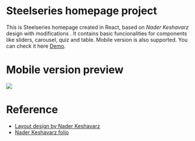 # Steelseries homepage project

This is Steelseries homepage created in React,  based on *Nader Keshavarz* design with modifications . It contains basic funcionalities for components like sliders, carousel, quiz and table. Mobile version is also supported. You can check it here [Demo](https://piotr-so.github.io/steelseries-homepage-project/).

# Mobile version preview

![](https://media.giphy.com/media/kdjYBDmuzxhVxsfPfH/giphy.gif)


# Reference

- [Layout design by Nader Keshavarz](https://downloadpsd.cc/templates/computer-accessories-website-template-free-psd) 
-  [Nader Keshavarz folio](https://www.behance.net/nader-keshavarz)
